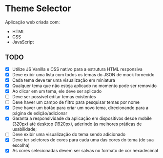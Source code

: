 # Theme Selector

Aplicação web criada com:

- HTML
- CSS
- JavaScript

## TODO

- [x] Utilize JS Vanilla e CSS nativo para a estrutura HTML responsiva
- [x] Deve exibir uma lista com todos os temas do JSON de mock fornecido
- [x] Cada tema deve ter uma visualização em miniatura
- [x] Qualquer tema que não esteja aplicado no momento pode ser removido
- [x] Ao clicar em um tema, ele deve ser aplicado
- [ ] Deve ser possível editar temas existentes
- [ ] Deve haver um campo de filtro para pesquisar temas por nome
- [x] Deve haver um botão para criar um novo tema, direcionando para a página de
      edição/adicionar
- [x] Garanta a responsividade da aplicação em dispositivos desde mobile (320px) até
      desktop (1920px), aderindo às melhores práticas de usabilidade;
- [ ] Deve exibir uma visualização do tema sendo adicionado
- [x] Deve ter seletores de cores para cada uma das cores do tema (de sua escolha)
- [x] As cores selecionadas devem ser salvas no formato de cor hexadecimal